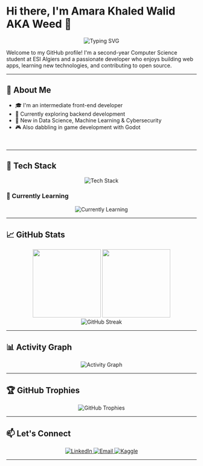 # Hi there, I'm Amara Khaled Walid AKA Weed 👋

<div align="center">
  <img src="https://readme-typing-svg.herokuapp.com?font=Fira+Code&size=24&duration=3000&pause=1000&color=58A6FF&center=true&vCenter=true&width=435&lines=Welcome+to+my+GitHub!;Computer+Science+Student;Full+Stack+Developer;Always+Learning+%F0%9F%9A%80" alt="Typing SVG" />
</div>

Welcome to my GitHub profile! I'm a second-year Computer Science student at ESI Algiers and a passionate developer who enjoys building web apps, learning new technologies, and contributing to open source.

---

## 🚀 About Me

- 🎓 I'm an intermediate front-end developer  
- 🌱 Currently exploring backend development  
- 🧠 New in Data Science, Machine Learning & Cybersecurity  
- 🎮 Also dabbling in game development with Godot  

<br clear="both">

---

## 🧰 Tech Stack

<div align="center">
  <img src="https://skillicons.dev/icons?i=html,css,tailwind,js,ts,react,nextjs,nodejs,python,c,cpp,godot,vercel&theme=dark" alt="Tech Stack" />
</div>

### 🌱 Currently Learning

<div align="center">
  <img src="https://skillicons.dev/icons?i=express,mongodb,mysql&theme=dark" alt="Currently Learning" />
</div>

---

## 📈 GitHub Stats

<div align="center">
  <img height="180em" src="https://github-readme-stats.vercel.app/api?username=AMARA-Khaled&show_icons=true&theme=dark&include_all_commits=true&count_private=true&bg_color=0d1117&border_color=30363d&text_color=c9d1d9&title_color=58a6ff&icon_color=8b949e"/>
  <img height="180em" src="https://github-readme-stats.vercel.app/api/top-langs/?username=AMARA-Khaled&layout=compact&langs_count=7&theme=dark&bg_color=0d1117&border_color=30363d&text_color=c9d1d9&title_color=58a6ff"/>
</div>

<div align="center">
  <img src="https://github-readme-streak-stats.herokuapp.com/?user=AMARA-Khaled&theme=dark&background=0d1117&border=30363d&stroke=58a6ff&ring=58a6ff&fire=58a6ff&currStreakLabel=c9d1d9" alt="GitHub Streak" />
</div>

---

## 📊 Activity Graph

<div align="center">
  <img src="https://github-readme-activity-graph.vercel.app/graph?username=AMARA-Khaled&bg_color=0d1117&color=58a6ff&line=58a6ff&point=c9d1d9&area=true&hide_border=true" alt="Activity Graph" />
</div>

---

## 🏆 GitHub Trophies

<div align="center">
  <img src="https://github-profile-trophy.vercel.app/?username=AMARA-Khaled&theme=darkhub&no-frame=true&margin-w=15" alt="GitHub Trophies" />
</div>

---

## 📫 Let's Connect

<div align="center">
  <a href="https://www.linkedin.com/in/amara-khaled-walid-782b9833b/">
    <img src="https://skillicons.dev/icons?i=linkedin" alt="LinkedIn" />
  </a>
  <a href="mailto:ok_amara@esi.dz">
    <img src="https://skillicons.dev/icons?i=gmail" alt="Email" />
  </a>
  <a href="https://www.kaggle.com/amarakhaledwalid">
    <img src="https://skillicons.dev/icons?i=kaggle" alt="Kaggle" />
  </a>
</div>

---

